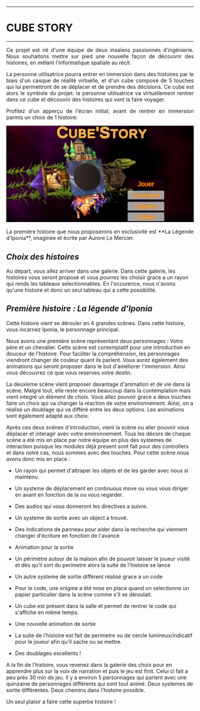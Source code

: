 
---
# **CUBE STORY**
---

<p style="text-align:justify;">
Ce projet est né d'une équipe de deux insaïens passionnés d'ingénierie. Nous souhaitons mettre sur pied une nouvelle façon de découvrir des histoires, en mélant l'informatique spatiale au récit.</p>
<p style="text-align:justify;">
La personne utilisatrice pourra entrer en immersion dans des histoires par le biais d'un casque de réalité virtuelle, et d'un cube composé de 5 touches qui lui permettront de se déplacer et de prendre des décisions. Ce cube est alors le symbole du projet: la personne utilisatrice va virtuellement rentrer dans ce cube et découvrir des histoires qui vont la faire voyager.
</p>
<p style="text-align:justify;">
Profitez d'un apperçu de l'écran initial, avant de rentrer en immersion parmis un choix de 1 histoire:</p>
<center>

![alt text](Accueil-1.png)</center>
<p style="text-align:justify;">La première histoire que nous proposerons en exclusivité est **La Légende d'Iponia**, imaginée et écrite par Aurore Le Mercier.</p>

## ***Choix des histoires***

Au départ, vous allez arriver dans une galerie. Dans cette galerie, les histoires vous seront proposé et vous pourrez les choisir grace a un rayon qui rends les tableaux selectionnables. En l'occurence, nous n'avons qu'une histoire et donc un seul tableau qui a cette possibilité.

## ***Première histoire : La légende d'Iponia***

Cette histoire vient se dérouler en 4 grandes scènes. Dans cette histoire, vous incarnez Iponia, le personnage principal.

Nous avons une première scène représentant deux personnages : Votre père et un chevalier. Cette scène est contemplatif pour une introduction en douceur de l'histoire. Pour faciliter la compréhension, les personnages viendront changer de couleur quant ils parlent. Vous aurez également des animations qui seront proposer dans le but d'améliorer l'immersion. Ainsi vous découvrez ce que vous reserves votre destin.

La deuxieme scène vient proposer davantage d'animation et de vie dans la scène. Malgré tout, elle reste encore beaucoup dans la contemplation mais vient integré un élément de choix. Vous allez pouvoir grace a deux touches faire un choix qui va changer la réaction de votre environnement. Ainsi, on a réalisé un doublage qui va différé entre les deux options. Les animations sont également adapté aux choix.

Après ces deux scènes d'introduction, vient la scène ou aller pouvoir vous déplacer et interagir avec votre environnement. Tous les décors de chaque scène a été mis en place par notre équipe en plus des systemes de interaction puisque les modules déjà present sont fait pour des controllers et dans notre cas, nous sommes avec des touches. Pour cette scène nous avons donc mis en place : 
- Un rayon qui permet d'attraper les objets et de les garder avec nous si maintenu.
* Un systeme de déplacement en continuous move ou vous vous diriger en avant en fonction de la ou vous regarder.
+ Des audios qui vous donneront les directives a suivre.
- Un systeme de sortie avec un object a trouvé.
* Des indications de panneau pour aider dans la recherche qui viennent changer d'écriture en fonction de l'avancé
+ Animation pour la sortie
- Un périmètre autour de la maison afin de pouvoir laisser le joueur visité et dès qu'il sort du perimetre alors la suite de l'histoire se lance
* Un autre systeme de sortie différent réalisé grace a un code
+ Pour le code, une enigme a été mise en place quand on selectionne un papier particulier dans la scène comme s'il se déroulait.
- Un cube est présent dans la salle et permet de rentrer le code qui s'affiche en même temps.
* Une nouvelle animation de sortie
+ La suite de l'histoire est fait de perimetre ou de cercle lumineux/indicatif pour le joueur afin qu'il sache ou se mettre.
- Des doublages excellents !

A la fin de l'histoire, vous revenez dans la galerie des choix pour en apprendre plus sur la voix de narration et puis le jeu est finit. Celui ci fait a peu près 30 min de jeu. Il y a environ 5 personnages qui parlent avec une quinzaine de personnages différents qui sont tout animé. Deux systemes de sortie différentes. Deux chemins dans l'histoire possible. 

Un seul plaisir a faire cette superbe histoire !
